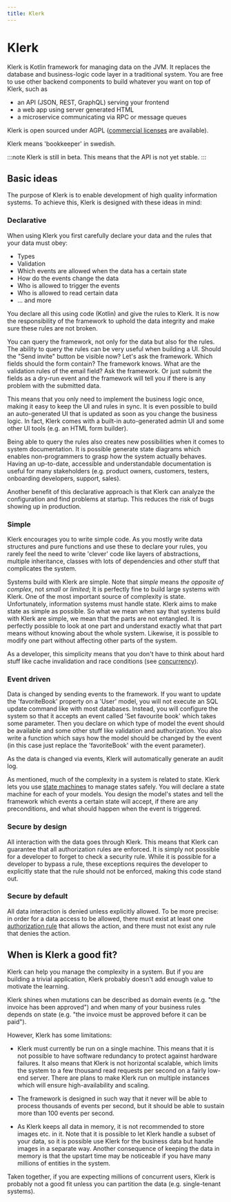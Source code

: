 ```yaml
---
title: Klerk
---
```


# Klerk

Klerk is Kotlin framework for managing data on the JVM. It replaces the database
and
business-logic code layer in a traditional system. You are free to use other backend components to build
whatever you want on top of Klerk, such as

* an API (JSON, REST, GraphQL) serving your frontend
* a web app using server generated HTML
* a microservice communicating via RPC or message queues

Klerk is open sourced under AGPL ([commercial licenses](commercial-licence) are available).

Klerk means 'bookkeeper' in swedish.

:::note
Klerk is still in beta. This means that the API is not yet stable.
:::

## Basic ideas

The purpose of Klerk is to enable development of high quality information systems. To achieve this, Klerk is designed 
with these ideas in mind:

### Declarative

When using Klerk you first carefully declare your data and the rules that your data must obey:

* Types
* Validation
* Which events are allowed when the data has a certain state
* How do the events change the data
* Who is allowed to trigger the events
* Who is allowed to read certain data
* ... and more

You declare all this using code (Kotlin) and give the rules to Klerk.
It is now the responsibility of the framework to uphold the data integrity and make
sure these rules are not broken.

You can query the framework, not only for the data but also for the rules. The ability to query the rules can be
very useful when building a UI. Should the "Send invite" button be visible now? Let's ask the framework. Which fields
should the form contain? The framework knows. What are the validation rules of the email field? Ask the framework. Or
just submit the fields as a dry-run event and the framework will tell you if there is any problem with the submitted
data.

This means that you only need to implement the business logic once, making it easy to keep the UI and rules in
sync. It is even possible to build an auto-generated UI that is updated as soon as you change the business logic. In
fact, Klerk comes with a built-in auto-generated admin UI and some other UI tools (e.g. an HTML form builder).

Being able to query the rules also creates new possibilities when it comes to system documentation. It is possible
generate state diagrams which enables non-programmers to grasp how the system actually behaves. Having an up-to-date,
accessible and understandable documentation is useful for many stakeholders (e.g. product owners, customers, testers,
onboarding developers, support, sales).

Another benefit of this declarative approach is that Klerk can analyze the configuration and find
problems at startup. This reduces the risk of bugs showing up in production.

### Simple

Klerk encourages you to write simple code. As you mostly write data structures and pure functions and use these
to declare your rules, you rarely feel the need to write 'clever' code like layers of abstractions, multiple
inheritance, classes with lots of dependencies and other stuff that complicates the system.

Systems build with Klerk are simple. Note that _simple_ means _the opposite of complex_, not _small_ or _limited_; It is
perfectly fine to build large systems with Klerk. One of the most important source of complexity is state. 
Unfortunately, information systems must handle state.
Klerk aims to make state as simple as possible. So what we mean when say that systems build with Klerk are simple, we
mean that the parts are not entangled. It is perfectly possible to look at one part and understand exactly what
that part means without knowing about the whole system. Likewise, it is possible to modify one part without affecting
other parts of the system.

As a developer, this simplicity means that you don't have to think about hard stuff like cache invalidation and race
conditions (see [concurrency](/docs/advanced-topics/concurrency)).

### Event driven

Data is changed by sending events to the framework. If you want to update the 'favoriteBook' property on a
'User' model, you will not execute an SQL update command like with most databases. Instead, you will configure the
system
so that it accepts an event called 'Set favourite book' which takes some parameter. Then you declare on which type of
model
the event should be available and some other stuff like validation and authorization. You also write a function which
says how the model should be changed by the event (in this case just replace the 'favoriteBook' with the event
parameter).

As the data is changed via events, Klerk will automatically generate an audit log.

As mentioned, much of the complexity in a system is related to state. Klerk lets you use [state machines](https://en.wikipedia.org/wiki/Finite-state_machine) to manage states 
safely. You will declare a state machine for each of your models. You design the model's states and tell the framework
which events a certain state will accept, if there are any preconditions, and what should happen when the event is
triggered.

### Secure by design
All interaction with the data goes through Klerk. This means that Klerk can guarantee that all authorization rules are 
enforced. It is simply not possible for a developer to forget to check a security rule. While it is possible for a developer 
to bypass a rule, these exceptions requires the developer to explicitly state that the rule should not be enforced, making 
this code stand out.

### Secure by default
All data interaction is denied unless explicitly allowed. To be more precise: in order for a data access to be allowed, 
there must exist at least one [authorization rule](/docs/building-config/authorization) that allows the action, and 
there must not exist any rule that denies the action. 

## When is Klerk a good fit?

Klerk can help you manage the complexity in a system. But if you are building a trivial application, Klerk probably doesn't add enough value to motivate the learning. 

Klerk shines when mutations can be described as domain events (e.g. "the invoice has been approved") and
when many of your business rules depends on state (e.g. "the invoice must be approved before it can be paid").

However, Klerk has some limitations: 

* Klerk must currently be run on a single machine. This means that it is not possible to have software redundancy to protect against 
hardware failures. It also means that Klerk is not horizontal scalable, which limits the system to a few thousand read requests per 
second on a fairly low-end server. There are plans to 
make Klerk run on multiple instances which will ensure high-availability and scaling. 

* The framework is designed in such way that it never will be able to process thousands of events
  per second, but it should be able to sustain more than 100 events per second.

* As Klerk keeps all data in memory, it is not recommended to store images etc. in it. Note that it is possible to
let Klerk handle a subset of your data, so it is possible use Klerk for the business data but handle images in a separate way.
Another consequence of keeping the data in memory is that the upstart time may be noticeable if you have many millions 
of entities in the system.

Taken together, if you are expecting millions of concurrent users, Klerk is probably not a good fit unless you
can partition the data (e.g. single-tenant systems).
